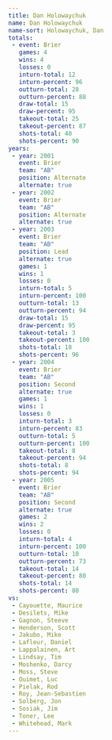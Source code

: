 ```yaml
---
title: Dan Holowaychuk
name: Dan Holowaychuk
name-sort: Holowaychuk, Dan
totals:
 - event: Brier
   games: 4
   wins: 4
   losses: 0
   inturn-total: 12
   inturn-percent: 96
   outturn-total: 28
   outturn-percent: 88
   draw-total: 15
   draw-percent: 95
   takeout-total: 25
   takeout-percent: 87
   shots-total: 40
   shots-percent: 90
years:
 - year: 2001
   event: Brier
   team: "AB"
   position: Alternate
   alternate: true
 - year: 2002
   event: Brier
   team: "AB"
   position: Alternate
   alternate: true
 - year: 2003
   event: Brier
   team: "AB"
   position: Lead
   alternate: true
   games: 1
   wins: 1
   losses: 0
   inturn-total: 5
   inturn-percent: 100
   outturn-total: 13
   outturn-percent: 94
   draw-total: 15
   draw-percent: 95
   takeout-total: 3
   takeout-percent: 100
   shots-total: 18
   shots-percent: 96
 - year: 2004
   event: Brier
   team: "AB"
   position: Second
   alternate: true
   games: 1
   wins: 1
   losses: 0
   inturn-total: 3
   inturn-percent: 83
   outturn-total: 5
   outturn-percent: 100
   takeout-total: 8
   takeout-percent: 94
   shots-total: 8
   shots-percent: 94
 - year: 2005
   event: Brier
   team: "AB"
   position: Second
   alternate: true
   games: 2
   wins: 2
   losses: 0
   inturn-total: 4
   inturn-percent: 100
   outturn-total: 10
   outturn-percent: 73
   takeout-total: 14
   takeout-percent: 80
   shots-total: 14
   shots-percent: 80
vs:
 - Cayouette, Maurice
 - Desilets, Mike
 - Gagnon, Steeve
 - Henderson, Scott
 - Jakubo, Mike
 - Lafleur, Daniel
 - Lappalainen, Art
 - Lindsay, Tim
 - Moshenko, Darcy
 - Moss, Steve
 - Ouimet, Luc
 - Pielak, Rod
 - Roy, Jean-Sebastien
 - Solberg, Jon
 - Sosiak, Jim
 - Toner, Lee
 - Whitehead, Mark
---
```

